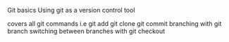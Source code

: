 Git basics
Using git as a version control tool

covers all git commands i.e
git add
git clone 
git commit 
branching with git branch 
switching between branches with git checkout 
